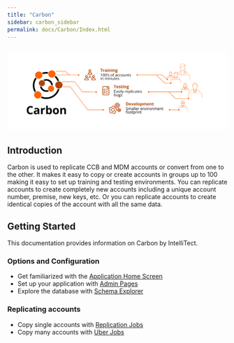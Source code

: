 ```yaml
---
title: "Carbon"
sidebar: carbon_sidebar
permalink: docs/Carbon/Index.html
---
```


 
 ![Carbon Infographic](Media/Carbon-Infographic.svg) 
---

## Introduction 
Carbon is used to replicate CCB and MDM accounts or convert from one to the other. It makes it easy to copy or create accounts in groups up to 100 making it easy to set up training and testing environments. You can replicate accounts to create completely new accounts including a unique account number, premise, new keys, etc. Or you can replicate accounts to create identical copies of the account with all the same data. 
 
## Getting Started 
This documentation provides information on Carbon by IntelliTect.  
### Options and Configuration 
* Get familiarized with the [Application Home Screen](Application-Home.md) 
* Set up your application with [Admin Pages](Admin-Pages.md) 
* Explore the database with [Schema Explorer](Schema-Explorer.md) 
 
 
### Replicating accounts 
* Copy single accounts with [Replication Jobs](Replication-Jobs.md) 
* Copy many accounts with [Uber Jobs](Uber-Jobs.md) 

